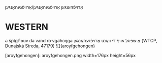 אַרויפֿהענגען
אַרויפֿגעהאָנגען/אַרויפֿגעהאָנגען

WESTERN
========

ə špɩ̆glʲ ɔuv də vand roˑvgəhoŋgə אַ שפּיגל אויף די וואַנט אַרויפֿגעהאָנגען {WTCP, Dunajská Streda, 47179}
![]{aroyfgehongen}


[aroyfgehongen]: aroyfgehongen.png width=176px height=56px